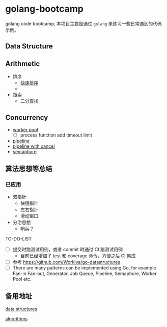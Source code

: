 # golang-bootcamp
golang code bootcamp, 本项目主要是通过 `golang` 来练习一些日常遇到的代码示例。

## Data Structure


## Arithmetic

- 排序
  - [快速排序]()
  - 
- 搜索
  - 二分查找
## Concurrency

- [worker pool](concurrency/workerpool/worker_pool.go)
  - [ ] process function add timeout limit
- [pipeline](concurrency/pipeline/pipeline.go)
- [pipeline with cancel](concurrency/pipeline/pipelineWithCancel.go)
- [semaphore](concurrency/semaphore/semaphore.go)

## 算法思想等总结

### 已应用

- 双指针
  - 快慢指针
  - 左右指针
  - 滑动窗口
- 分治思想
  - 哨兵？

TO-DO-LIST

- [ ] 提交时跑测试用例，或者 commit 时通过 CI 跑测试用例
  - 目前已经增加了 test 和 coverage 命令，方便之后 CI 集成
- [ ] 参考 https://github.com/Workiva/go-datastructures
- [ ] There are many patterns can be implemented using Go, for example Fan-in Fan-out, Generator, Job Queue, Pipeline, Semaphore, Worker Pool etc.

## 备用地址

[data structures](https://en.wikipedia.org/wiki/List_of_data_structures)

[algorithms](https://en.wikipedia.org/wiki/Introduction_to_Algorithms)